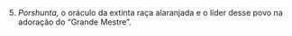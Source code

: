 ﻿5. *Porshunta,* o oráculo da extinta raça alaranjada e o líder desse povo na adoração do “Grande Mestre”.